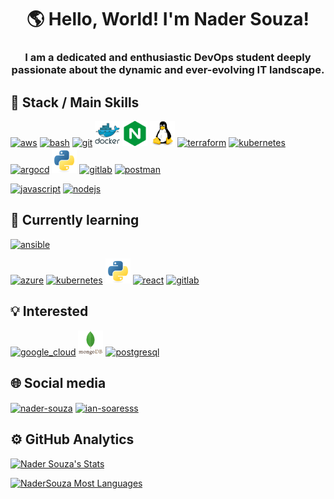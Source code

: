 <h1 align="center">🌎 Hello, World! I'm Nader Souza!</h1>
<h3 align="center">I am a dedicated and enthusiastic DevOps student deeply passionate about the dynamic and ever-evolving IT landscape.</h3>

<div>
<h2 align="left">🧮 Stack / Main Skills</h2>
<p align="left"> 
  <a title="AWS" href="https://aws.amazon.com" target="_blank" rel="noreferrer"><img src="https://www.vectorlogo.zone/logos/amazon_aws/amazon_aws-icon.svg" alt="aws" width="40" height="40"/></a>
  <a title="Bash" href="https://www.gnu.org/software/bash/" target="_blank" rel="noreferrer"><img src="https://www.vectorlogo.zone/logos/gnu_bash/gnu_bash-icon.svg" alt="bash" width="40" height="40"/></a>
  <a title="Git" href="https://git-scm.com/" target="_blank" rel="noreferrer"><img src="https://www.vectorlogo.zone/logos/git-scm/git-scm-icon.svg" alt="git" width="40" height="40"/></a>
  <a title="Docker" href="https://www.docker.com/" target="_blank" rel="noreferrer"><img src="https://raw.githubusercontent.com/devicons/devicon/master/icons/docker/docker-original-wordmark.svg" alt="docker" width="40" height="40"/></a>
  <a title="NGINX" href="https://www.nginx.com" target="_blank" rel="noreferrer"><img src="https://raw.githubusercontent.com/devicons/devicon/master/icons/nginx/nginx-original.svg" alt="nginx" width="40" height="40"/></a>
  <a title="Linux" href="https://www.linux.org/" target="_blank" rel="noreferrer"><img src="https://raw.githubusercontent.com/devicons/devicon/master/icons/linux/linux-original.svg" alt="linux" width="40" height="40"/></a>
  <a title="Terraform" href="https://www.terraform.io/" target="_blank" rel="noreferrer"><img src="https://www.vectorlogo.zone/logos/terraformio/terraformio-icon.svg" alt="terraform" width="40" height="40"/></a>
  <a title="Kubernetes" href="https://kubernetes.io/" target="_blank" rel="noreferrer"><img src="https://www.vectorlogo.zone/logos/kubernetes/kubernetes-icon.svg" alt="kubernetes" width="40" height="40"/></a>
  <a title="ArgoCD" href="https://argo-cd.readthedocs.io/" target="_blank" rel="noreferrer"><img src="https://www.vectorlogo.zone/logos/argoprojio/argoprojio-icon.svg" alt="argocd" width="40" height="40"/></a>
  <a title="Python" href="https://www.python.org" target="_blank" rel="noreferrer"><img src="https://raw.githubusercontent.com/devicons/devicon/master/icons/python/python-original.svg" alt="python" width="40" height="40"/></a>
  <a title="GitLab" href="https://about.gitlab.com/" target="_blank" rel="noreferrer"><img src="https://www.vectorlogo.zone/logos/gitlab/gitlab-icon.svg" alt="gitlab" width="40" height="40"/></a>
    <a title="Postman" href="https://postman.com" target="_blank" rel="noreferrer"><img src="https://www.vectorlogo.zone/logos/getpostman/getpostman-icon.svg" alt="postman" width="40" height="40"/></a>

<a title="JavaScript" href="https://developer.mozilla.org/en-US/docs/Learn/JavaScript/First_steps/What_is_JavaScript" target="_blank" rel="noreferrer"><img src="https://www.vectorlogo.zone/logos/javascript/javascript-icon.svg" alt="javascript" width="40" height="40"/></a>
<a title="Node.js" href="https://nodejs.org/" target="_blank" rel="noreferrer"><img src="https://www.vectorlogo.zone/logos/nodejs/nodejs-icon.svg" alt="nodejs" width="40" height="40"/></a>

</p>

</div>

<h2 align="left">📖 Currently learning</h2>
<p align="left">
  <a title="Ansible" href="https://www.ansible.com/" target="_blank" rel="noreferrer"><img src="https://www.vectorlogo.zone/logos/ansible/ansible-icon.svg" alt="ansible" width="40" height="40"/></a>


<a title="Azure" href="https://azure.microsoft.com/en-in/" target="_blank" rel="noreferrer"><img src="https://www.vectorlogo.zone/logos/microsoft_azure/microsoft_azure-icon.svg" alt="azure" width="40" height="40"/></a>
<a title="Kubernetes" href="https://kubernetes.io" target="_blank" rel="noreferrer"><img src="https://www.vectorlogo.zone/logos/kubernetes/kubernetes-icon.svg" alt="kubernetes" width="40" height="40"/></a>
<a title="Python" href="https://www.python.org" target="_blank" rel="noreferrer"><img src="https://raw.githubusercontent.com/devicons/devicon/master/icons/python/python-original.svg" alt="python" width="40" height="40"/></a>
<a title="React" href="https://react.dev/" target="_blank" rel="noreferrer"><img src="https://www.vectorlogo.zone/logos/reactjs/reactjs-icon.svg" alt="react" width="40" height="40"/></a>
<a title="GitLab" href="https://about.gitlab.com/" target="_blank" rel="noreferrer"><img src="https://www.vectorlogo.zone/logos/gitlab/gitlab-icon.svg" alt="gitlab" width="40" height="40"/></a>

  <!-- <a title="Jenkins" href="https://www.jenkins.io/" target="_blank" rel="noreferrer"><img src="https://www.vectorlogo.zone/logos/jenkins/jenkins-icon.svg" alt="jenkins" width="40" height="40"/></a> -->

</p>

<h2 align="left">💡 Interested</h2>
<p align="left">
  <a title="Google Cloud" href="https://cloud.google.com/" target="_blank" rel="noreferrer"><img src="https://www.vectorlogo.zone/logos/google_cloud/google_cloud-icon.svg" alt="google_cloud" width="40" height="40"/></a>
  <a title="MongoDB" href="https://www.mongodb.com/" target="_blank" rel="noreferrer"><img src="https://raw.githubusercontent.com/devicons/devicon/master/icons/mongodb/mongodb-original-wordmark.svg" alt="mongodb" width="40" height="40"/></a>
  <a title="PostgreSQL" href="https://www.postgresql.org/" target="_blank" rel="noreferrer"><img src="https://www.vectorlogo.zone/logos/postgresql/postgresql-ar21.svg" alt="postgresql" width="40" height="40"/></a>
</p>

<h2 align="left">🌐 Social media</h2>
<p align="left">

<a title="Gmail - naderhadadsouza@gmail.com" href="mailto:naderhadadsouza@gmail.com" target="_blank"><img align="center" src="https://www.vectorlogo.zone/logos/gmail/gmail-icon.svg" alt="nader-souza" height="30" width="40"/></a>
<a title="LinkedIn" href="https://linkedin.com/in/nader-souza/" target="_blank"><img align="center" src="https://raw.githubusercontent.com/rahuldkjain/github-profile-readme-generator/master/src/images/icons/Social/linked-in-alt.svg" alt="ian-soaresss" height="30" width="40"/></a>

</p>

## ⚙️ GitHub Analytics

[![Nader Souza's Stats](https://github-readme-stats.vercel.app/api?username=NaderSouza&theme=dark)](https://github.com/NaderSouza)

[![NaderSouza Most Languages](https://github-readme-stats.vercel.app/api/top-langs/?username=NaderSouza&hide=html&layout=compact&theme=dark)](https://github.com/NaderSouza)

</div>
